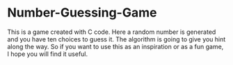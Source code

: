 # Number-Guessing-Game
This is a game created with C code. Here a random number is generated and you have ten choices to guess it. The algorithm is going to give you hint along the way. So if you want to use this as an inspiration or as a fun game, I hope you will find it useful.

